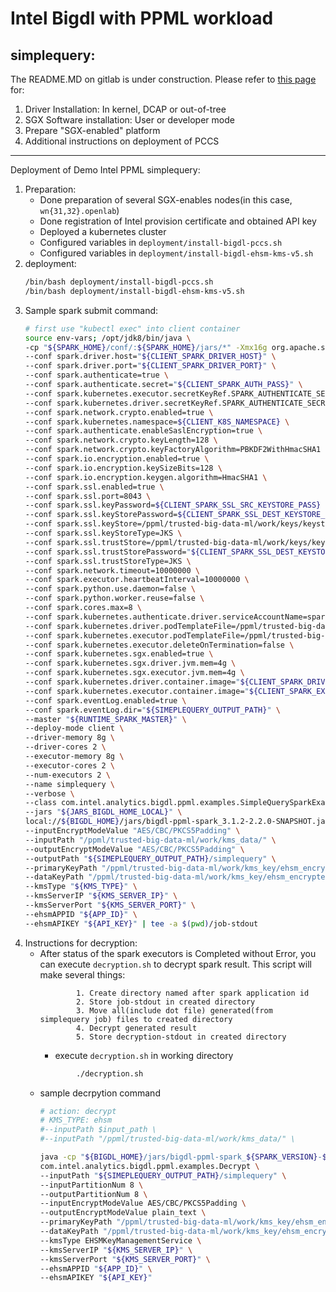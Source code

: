 # Intel Bigdl with PPML workload

## simplequery:
The README.MD on gitlab is under construction. Please refer to [this page](https://hackmd.io/@3oatvhDfTSqijOwo0tingw/Syp8dnHuj) for:
1. Driver Installation: In kernel, DCAP or out-of-tree
2. SGX Software installation: User or developer mode
3. Prepare "SGX-enabled" platform
4. Additional instructions on deployment of PCCS 

---
Deployment of Demo Intel PPML simplequery:
1. Preparation:
	- Done preparation of several SGX-enables nodes(in this case, `wn{31,32}.openlab`)
	- Done registration of Intel provision certificate and obtained API key
	- Deployed a kubernetes cluster
	- Configured variables in `deployment/install-bigdl-pccs.sh`
	- Configured variables in `deployment/install-bigdl-ehsm-kms-v5.sh`
2. deployment:
	``` bash
	/bin/bash deployment/install-bigdl-pccs.sh
	/bin/bash deployment/install-bigdl-ehsm-kms-v5.sh
	```
3. Sample spark submit command:
	``` bash
	# first use "kubectl exec" into client container
	source env-vars; /opt/jdk8/bin/java \
	-cp "${SPARK_HOME}/conf/:${SPARK_HOME}/jars/*" -Xmx16g org.apache.spark.deploy.SparkSubmit \
	--conf spark.driver.host="${CLIENT_SPARK_DRIVER_HOST}" \
	--conf spark.driver.port="${CLIENT_SPARK_DRIVER_PORT}" \
	--conf spark.authenticate=true \
	--conf spark.authenticate.secret="${CLIENT_SPARK_AUTH_PASS}" \
	--conf spark.kubernetes.executor.secretKeyRef.SPARK_AUTHENTICATE_SECRET="${CLIENT_SPARK_LITERAL_AUTH_PASS_SECRET_NAME}:secret" \
	--conf spark.kubernetes.driver.secretKeyRef.SPARK_AUTHENTICATE_SECRET="${CLIENT_SPARK_LITERAL_AUTH_PASS_SECRET_NAME}:secret" \
	--conf spark.network.crypto.enabled=true \
	--conf spark.kubernetes.namespace=${CLIENT_K8S_NAMESPACE} \
	--conf spark.authenticate.enableSaslEncryption=true \
	--conf spark.network.crypto.keyLength=128 \
	--conf spark.network.crypto.keyFactoryAlgorithm=PBKDF2WithHmacSHA1 \
	--conf spark.io.encryption.enabled=true \
	--conf spark.io.encryption.keySizeBits=128 \
	--conf spark.io.encryption.keygen.algorithm=HmacSHA1 \
	--conf spark.ssl.enabled=true \
	--conf spark.ssl.port=8043 \
	--conf spark.ssl.keyPassword=${CLIENT_SPARK_SSL_SRC_KEYSTORE_PASS} \
	--conf spark.ssl.keyStorePassword=${CLIENT_SPARK_SSL_DEST_KEYSTORE_PASS} \
	--conf spark.ssl.keyStore=/ppml/trusted-big-data-ml/work/keys/keystore.jks \
	--conf spark.ssl.keyStoreType=JKS \
	--conf spark.ssl.trustStore=/ppml/trusted-big-data-ml/work/keys/keystore.jks \
	--conf spark.ssl.trustStorePassword="${CLIENT_SPARK_SSL_DEST_KEYSTORE_PASS}" \
	--conf spark.ssl.trustStoreType=JKS \
	--conf spark.network.timeout=10000000 \
	--conf spark.executor.heartbeatInterval=10000000 \
	--conf spark.python.use.daemon=false \
	--conf spark.python.worker.reuse=false \
	--conf spark.cores.max=8 \
	--conf spark.kubernetes.authenticate.driver.serviceAccountName=spark \
	--conf spark.kubernetes.driver.podTemplateFile=/ppml/trusted-big-data-ml/spark-driver-template.yaml \
	--conf spark.kubernetes.executor.podTemplateFile=/ppml/trusted-big-data-ml/spark-executor-template.yaml \
	--conf spark.kubernetes.executor.deleteOnTermination=false \
	--conf spark.kubernetes.sgx.enabled=true \
	--conf spark.kubernetes.sgx.driver.jvm.mem=4g \
	--conf spark.kubernetes.sgx.executor.jvm.mem=4g \
	--conf spark.kubernetes.driver.container.image="${CLIENT_SPARK_DRIVER_IMAGE}" \
	--conf spark.kubernetes.executor.container.image="${CLIENT_SPARK_EXECUTOR_IMAGE}" \
	--conf spark.eventLog.enabled=true \
	--conf spark.eventLog.dir="${SIMEPLEQUERY_OUTPUT_PATH}" \
	--master "${RUNTIME_SPARK_MASTER}" \
	--deploy-mode client \
	--driver-memory 8g \
	--driver-cores 2 \
	--executor-memory 8g \
	--executor-cores 2 \
	--num-executors 2 \
	--name simplequery \
	--verbose \
	--class com.intel.analytics.bigdl.ppml.examples.SimpleQuerySparkExample \
	--jars "${JARS_BIGDL_HOME_LOCAL}" \
	local://${BIGDL_HOME}/jars/bigdl-ppml-spark_3.1.2-2.2.0-SNAPSHOT.jar \
	--inputEncryptModeValue "AES/CBC/PKCS5Padding" \
	--inputPath "/ppml/trusted-big-data-ml/work/kms_data/" \
	--outputEncryptModeValue "AES/CBC/PKCS5Padding" \
	--outputPath "${SIMEPLEQUERY_OUTPUT_PATH}/simplequery" \
	--primaryKeyPath "/ppml/trusted-big-data-ml/work/kms_key/ehsm_encrypted_primary_key" \
	--dataKeyPath "/ppml/trusted-big-data-ml/work/kms_key/ehsm_encrypted_data_key" \
	--kmsType "${KMS_TYPE}" \
	--kmsServerIP "${KMS_SERVER_IP}" \
	--kmsServerPort "${KMS_SERVER_PORT}" \
	--ehsmAPPID "${APP_ID}" \
	--ehsmAPIKEY "${API_KEY}" | tee -a $(pwd)/job-stdout
	```
4. Instructions for decryption:
	- After status of the spark executors is Completed without Error, you can execute `decryption.sh` to decrypt spark result. This script will make several things:
		```
                1. Create directory named after spark application id
                2. Store job-stdout in created directory
                3. Move all(include dot file) generated(from simplequery job) files to created directory
                4. Decrypt generated result
                5. Store decryption-stdout in created directory
		```
        - execute `decryption.sh` in working directory
		``` bash
                ./decryption.sh
		```
	- sample decrpytion command
		``` bash
		# action: decrypt
		# KMS_TYPE: ehsm
		#--inputPath $input_path \
		#--inputPath "/ppml/trusted-big-data-ml/work/kms_data/" \
		
		java -cp "${BIGDL_HOME}/jars/bigdl-ppml-spark_${SPARK_VERSION}-${BIGDL_VERSION}.jar:${SPARK_HOME}/jars/*:${SPARK_HOME}/examples/jars/*:${BIGDL_HOME}/jars/*" \
		com.intel.analytics.bigdl.ppml.examples.Decrypt \
		--inputPath "${SIMEPLEQUERY_OUTPUT_PATH}/simplequery" \
		--inputPartitionNum 8 \
		--outputPartitionNum 8 \
		--inputEncryptModeValue AES/CBC/PKCS5Padding \
		--outputEncryptModeValue plain_text \
		--primaryKeyPath "/ppml/trusted-big-data-ml/work/kms_key/ehsm_encrypted_primary_key" \
		--dataKeyPath "/ppml/trusted-big-data-ml/work/kms_key/ehsm_encrypted_data_key" \
		--kmsType EHSMKeyManagementService \
		--kmsServerIP "${KMS_SERVER_IP}" \
		--kmsServerPort "${KMS_SERVER_PORT}" \
		--ehsmAPPID "${APP_ID}" \
		--ehsmAPIKEY "${API_KEY}"
		```
